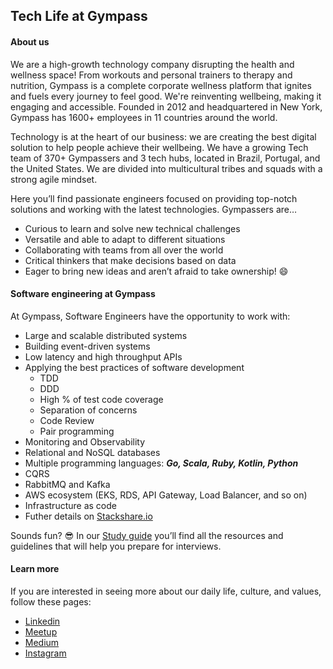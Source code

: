 
## Tech Life at Gympass

#### About us

We are a high-growth technology company disrupting the health and wellness space! From workouts and personal trainers to therapy and nutrition, Gympass is a complete corporate wellness platform that ignites and fuels every journey to feel good. We're reinventing wellbeing, making it engaging and accessible. Founded in 2012 and headquartered in New York, Gympass has 1600+ employees in 11 countries around the world. 

Technology is at the heart of our business: we are creating the best digital solution to help people achieve their wellbeing. We have a growing Tech team of 370+ Gympassers and 3 tech hubs, located in Brazil, Portugal, and the United States. We are divided into multicultural tribes and squads with a strong agile mindset. 

Here you’ll find passionate engineers focused on providing top-notch solutions and working with the latest technologies. Gympassers are…
- Curious to learn and solve new technical challenges 
- Versatile and able to adapt to different situations 
- Collaborating with teams from all over the world
- Critical thinkers that make decisions based on data
- Eager to bring new ideas and aren’t afraid to take ownership! 😄

#### Software engineering at Gympass

At Gympass, Software Engineers have the opportunity to work with:

- Large and scalable distributed systems
- Building event-driven systems
- Low latency and high throughput APIs
- Applying the best practices of software development
    - TDD
    - DDD
    - High % of test code coverage
    - Separation of concerns
    - Code Review
    - Pair programming
- Monitoring and Observability
- Relational and NoSQL databases
- Multiple programming languages: __*Go, Scala, Ruby, Kotlin, Python*__
- CQRS
- RabbitMQ and Kafka
- AWS ecosystem (EKS, RDS, API Gateway, Load Balancer, and so on)
- Infrastructure as code
- Futher details on [Stackshare.io](https://stackshare.io/gympass/gympass)

Sounds fun? 😎 In our [Study guide](interview-study-guide/README.md) you’ll find all the resources and guidelines that will help you prepare for interviews.

#### Learn more
If you are interested in seeing more about our daily life, culture, and values, follow these pages: 
* [Linkedin](https://www.linkedin.com/company/2624908/admin/)
* [Meetup](https://www.meetup.com/pt-BR/Gympass-Tecnology/)
* [Medium](https://medium.com/gympass)
* [Instagram](https://www.instagram.com/gympasscareers)
